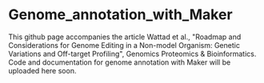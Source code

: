 # Genome_annotation_with_Maker

This github page accompanies the article Wattad et al., "Roadmap and Considerations for Genome Editing in a Non-model Organism: Genetic
Variations and Off-target Profiling", Genomics Proteomics & Bioinformatics.
<br>
Code and documentation for genome annotation with Maker will be uploaded here soon.
